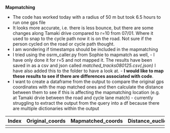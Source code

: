 **Mapmatching**
- The code has worked today with a radius of 50 m but took 6.5 hours to run one gps file
- It looks more accurate, i.e. there is less bounce, but there are some changes along Tamaki drive compared to r=10 from 07/01. Where it used to snap to the cycle path now it is on the road. Not sure if the person cycled on the road or cycle path thought.
- I am wondering if timestamps should be included in the mapmatching
- I tried using the osrm_caller.py from Sophie to mapmatch as well,
        - I have only done it for r=5 and not mapped it. The results have been saved in as a csv and json called *matched_tracks080125.csv(.json)* I have also added this to the folder to have a look at.
          - **I would like to map these results to see if there are differences associated with code**.
- I want to create a dataframe from the output to compare the original gps coordinates with the map matched ones and then calculate the distance between them to see if this is affecting the mapmatching location (e.g. at Tamaki drvie between the road and cycle lane match)
          - currently struggling to extract the output from the query into a df because there are multiple dictionaries within the output
  
| Index  | Original_coords |  Mapmatched_coords  | Distance_euclidean |
| ------------- | ------------- |------------- | ------------- |
|  |  | |  |    

